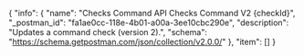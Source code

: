 {
  "info": {
    "name": "Checks Command API Checks Command V2 {checkId}",
    "_postman_id": "fa1ae0cc-118e-4b01-a00a-3ee10cbc290e",
    "description": "Updates a command check (version 2).",
    "schema": "https://schema.getpostman.com/json/collection/v2.0.0/"
  },
  "item": []
}